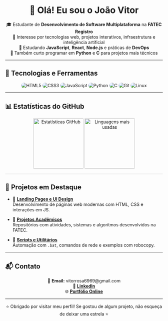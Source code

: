 <h1 align="center">👋 Olá! Eu sou o João Vitor</h1>

<p align="center">
🎓 Estudante de <strong>Desenvolvimento de Software Multiplataforma</strong> na <strong>FATEC Registro</strong><br>
🧪 Interesse por tecnologias web, projetos interativos, infraestrutura e inteligência artificial<br>
🌱 Estudando <strong>JavaScript</strong>, <strong>React</strong>, <strong>Node.js</strong> e práticas de <strong>DevOps</strong><br>
🐍 Também curto programar em <strong>Python</strong> e <strong>C</strong> para projetos mais técnicos
</p>

---

## 🔧 Tecnologias e Ferramentas

<p align="center">
  <img src="https://img.shields.io/badge/HTML5-E34F26?style=flat&logo=html5&logoColor=white&labelColor=E34F26" alt="HTML5" style="border-radius: 12px;" />
  <img src="https://img.shields.io/badge/CSS3-1572B6?style=flat&logo=css3&logoColor=white&labelColor=1572B6" alt="CSS3" style="border-radius: 12px;" />
  <img src="https://img.shields.io/badge/JavaScript-F7DF1E?style=flat&logo=javascript&logoColor=black&labelColor=F7DF1E" alt="JavaScript" style="border-radius: 12px;" />
  <img src="https://img.shields.io/badge/Python-3776AB?style=flat&logo=python&logoColor=white&labelColor=3776AB" alt="Python" style="border-radius: 12px;" />
  <img src="https://img.shields.io/badge/C-00599C?style=flat&logo=c&logoColor=white&labelColor=00599C" alt="C" style="border-radius: 12px;" />
  <img src="https://img.shields.io/badge/Git-F05032?style=flat&logo=git&logoColor=white&labelColor=F05032" alt="Git" style="border-radius: 12px;" />
  <img src="https://img.shields.io/badge/Linux-FCC624?style=flat&logo=linux&logoColor=black&labelColor=FCC624" alt="Linux" style="border-radius: 12px;" />
</p>

---

## 📊 Estatísticas do GitHub

<p align="center">
  <img height="160em" src="https://github-readme-stats.vercel.app/api?username=JaoVitor7b&show_icons=true&theme=radical&border_radius=10" alt="Estatísticas GitHub"/>
  <img height="160em" src="https://github-readme-stats.vercel.app/api/top-langs/?username=JaoVitor7b&layout=compact&theme=radical&border_radius=10" alt="Linguagens mais usadas"/>
</p>

---

## 🚀 Projetos em Destaque

- 🎨 **[Landing Pages e UI Design](https://github.com/JaoVitor7b/landing-page-css)**  
  Desenvolvimento de páginas web modernas com HTML, CSS e interações em JS.

- 🧠 **[Projetos Acadêmicos](https://github.com/JaoVitor7b?tab=repositories)**  
  Repositórios com atividades, sistemas e algoritmos desenvolvidos na FATEC.

- 🧰 **[Scripts e Utilitários](https://github.com/JaoVitor7b/robocopy-bat)**  
  Automação com `.bat`, comandos de rede e exemplos com robocopy.

---

## 📬 Contato

<p align="center">
  📧 <strong>Email:</strong> vitorrosa6969@gmail.com<br>
  💼 <a href="https://www.linkedin.com/in/jo%C3%A3o-vitor-rosa-028506308" target="_blank"><strong>LinkedIn</strong></a><br>
  🌐 <a href="https://jaovitor7b.github.io/mobile/index.html" target="_blank"><strong>Portfólio Online</strong></a>
</p>

---

<p align="center">
  ⭐ Obrigado por visitar meu perfil! Se gostou de algum projeto, não esqueça de deixar uma estrela ⭐
</p>
